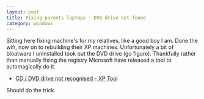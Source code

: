 ```yaml
---
layout: post
title: Fixing parents laptops - DVD drive not found
category: windows
---
```


Sitting here fixing machine's for my relatives, like a good boy I am.  Done the wifi, now on to rebuilding their XP machines.  Unfortunately a bit of bloatware I uninstalled took out the DVD drive (go figure).  Thankfully rather than manually fixing the registry Microsoft have released a tool to automagically do it.

* [CD / DVD drive not recognised - XP Tool](http://support.microsoft.com/kb/314060/EN-US/)

Should do the trick.
